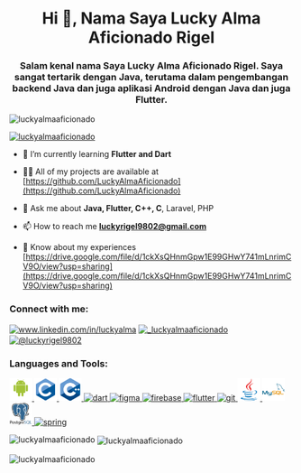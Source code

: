 <h1 align="center">Hi 👋, Nama Saya Lucky Alma Aficionado Rigel</h1>
<h3 align="center">Salam kenal nama Saya Lucky Alma Aficionado Rigel. Saya sangat tertarik dengan Java, terutama dalam pengembangan backend Java dan juga aplikasi Android dengan Java dan juga Flutter.</h3>

<p align="left"> <img src="https://komarev.com/ghpvc/?username=luckyalmaaficionado&label=Profile%20views&color=0e75b6&style=flat" alt="luckyalmaaficionado" /> </p>

<p align="left"> <a href="https://github.com/ryo-ma/github-profile-trophy"><img src="https://github-profile-trophy.vercel.app/?username=luckyalmaaficionado" alt="luckyalmaaficionado" /></a> </p>

- 🌱 I’m currently learning **Flutter and Dart**

- 👨‍💻 All of my projects are available at [https://github.com/LuckyAlmaAficionado](https://github.com/LuckyAlmaAficionado)

- 💬 Ask me about **Java, Flutter, C++, C**, Laravel, PHP

- 📫 How to reach me **luckyrigel9802@gmail.com**

- 📄 Know about my experiences [https://drive.google.com/file/d/1ckXsQHnmGpw1E99GHwY741mLnrimCV9O/view?usp=sharing](https://drive.google.com/file/d/1ckXsQHnmGpw1E99GHwY741mLnrimCV9O/view?usp=sharing)

<h3 align="left">Connect with me:</h3>
<p align="left">
<a href="https://linkedin.com/in/www.linkedin.com/in/luckyalma" target="blank"><img align="center" src="https://raw.githubusercontent.com/rahuldkjain/github-profile-readme-generator/master/src/images/icons/Social/linked-in-alt.svg" alt="www.linkedin.com/in/luckyalma" height="30" width="40" /></a>
<a href="https://instagram.com/_luckyalmaaficionado" target="blank"><img align="center" src="https://raw.githubusercontent.com/rahuldkjain/github-profile-readme-generator/master/src/images/icons/Social/instagram.svg" alt="_luckyalmaaficionado" height="30" width="40" /></a>
<a href="https://medium.com/@luckyrigel9802" target="blank"><img align="center" src="https://raw.githubusercontent.com/rahuldkjain/github-profile-readme-generator/master/src/images/icons/Social/medium.svg" alt="@luckyrigel9802" height="30" width="40" /></a>
</p>

<h3 align="left">Languages and Tools:</h3>
<p align="left"> <a href="https://developer.android.com" target="_blank" rel="noreferrer"> <img src="https://raw.githubusercontent.com/devicons/devicon/master/icons/android/android-original-wordmark.svg" alt="android" width="40" height="40"/> </a> <a href="https://www.cprogramming.com/" target="_blank" rel="noreferrer"> <img src="https://raw.githubusercontent.com/devicons/devicon/master/icons/c/c-original.svg" alt="c" width="40" height="40"/> </a> <a href="https://www.w3schools.com/cpp/" target="_blank" rel="noreferrer"> <img src="https://raw.githubusercontent.com/devicons/devicon/master/icons/cplusplus/cplusplus-original.svg" alt="cplusplus" width="40" height="40"/> </a> <a href="https://dart.dev" target="_blank" rel="noreferrer"> <img src="https://www.vectorlogo.zone/logos/dartlang/dartlang-icon.svg" alt="dart" width="40" height="40"/> </a> <a href="https://www.figma.com/" target="_blank" rel="noreferrer"> <img src="https://www.vectorlogo.zone/logos/figma/figma-icon.svg" alt="figma" width="40" height="40"/> </a> <a href="https://firebase.google.com/" target="_blank" rel="noreferrer"> <img src="https://www.vectorlogo.zone/logos/firebase/firebase-icon.svg" alt="firebase" width="40" height="40"/> </a> <a href="https://flutter.dev" target="_blank" rel="noreferrer"> <img src="https://www.vectorlogo.zone/logos/flutterio/flutterio-icon.svg" alt="flutter" width="40" height="40"/> </a> <a href="https://git-scm.com/" target="_blank" rel="noreferrer"> <img src="https://www.vectorlogo.zone/logos/git-scm/git-scm-icon.svg" alt="git" width="40" height="40"/> </a> <a href="https://www.java.com" target="_blank" rel="noreferrer"> <img src="https://raw.githubusercontent.com/devicons/devicon/master/icons/java/java-original.svg" alt="java" width="40" height="40"/> </a> <a href="https://www.mysql.com/" target="_blank" rel="noreferrer"> <img src="https://raw.githubusercontent.com/devicons/devicon/master/icons/mysql/mysql-original-wordmark.svg" alt="mysql" width="40" height="40"/> </a> <a href="https://www.postgresql.org" target="_blank" rel="noreferrer"> <img src="https://raw.githubusercontent.com/devicons/devicon/master/icons/postgresql/postgresql-original-wordmark.svg" alt="postgresql" width="40" height="40"/> </a> <a href="https://spring.io/" target="_blank" rel="noreferrer"> <img src="https://www.vectorlogo.zone/logos/springio/springio-icon.svg" alt="spring" width="40" height="40"/> </a> </p>

<p><img align="left" src="https://github-readme-stats.vercel.app/api/top-langs?username=luckyalmaaficionado&show_icons=true&locale=en&layout=compact" alt="luckyalmaaficionado" /></p>

<p>&nbsp;<img align="center" src="https://github-readme-stats.vercel.app/api?username=luckyalmaaficionado&show_icons=true&locale=en" alt="luckyalmaaficionado" /></p>

<p><img align="center" src="https://github-readme-streak-stats.herokuapp.com/?user=luckyalmaaficionado&" alt="luckyalmaaficionado" /></p>

